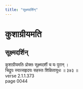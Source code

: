 ```yaml
---
title: "सूक्ष्मदर्शिन्"
---
```


# कुशाग्रीयमति
## सूक्ष्मदर्शिन्
कुशाग्रीयमतिः प्रोक्तः सूक्ष्मदर्शी च यः पुरान् ।<br />चिद्रूपः स्यात्सहृदयः सहस्तः शिक्षितायुधः ॥ ३७३ ॥<br />verse 2.1.1.373<br />page 0044

